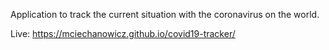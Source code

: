 Application to track the current situation with the coronavirus on the world.

Live: https://mciechanowicz.github.io/covid19-tracker/
